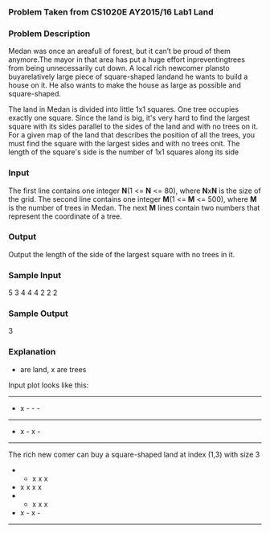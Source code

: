 ### Problem Taken from CS1020E AY2015/16 Lab1 Land

### Problem Description
Medan was once an areafull of forest, but it can’t be proud of them anymore.The mayor in that area  has  put  a  huge  effort  inpreventingtrees from  being  unnecessarily  cut  down.  A  local rich newcomer plansto  buyarelatively  large  piece  of square-shaped landand  he  wants  to  build  a house on it. He also wants to make the house as large as possible and square-shaped.

The land in Medan is divided into little 1x1 squares. One tree occupies exactly one square. Since the land is  big, it's  very  hard to  find  the largest  square  with  its  sides  parallel  to  the sides  of the land  and  with  no  trees  on  it.  For  a  given  map  of  the  land  that  describes  the  position  of  all  the trees,  you  must  find  the  square  with  the  largest  sides  and  with  no  trees  onit.  The  length  of  the square's side is the number of 1x1 squares along its side

### Input
The  first line contains one integer **N**(1 <= **N** <=  80), where **N**x**N** is  the  size  of  the  grid. The second line contains one integer **M**(1 <= **M** <= 500), where **M** is the number of trees in Medan. The next **M** lines contain two numbers that represent the coordinate of a tree.

### Output
Output the length of the side of the largest square with no trees in it.

### Sample Input
5
3
4 4
4 2
2 2

### Sample Output
3

### Explanation
- are land, x are trees

Input plot looks like this: 
- - - - -
- x - - -
- - - - - 
- x - x -
- - - - -

The rich new comer can buy a square-shaped land at index (1,3) with size 3
- - x x x 
- x x x x
- - x x x 
- x - x -
- - - - -